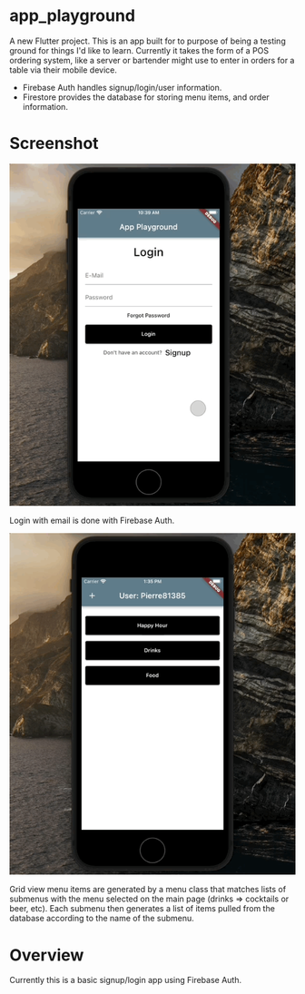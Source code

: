 # app_playground

A new Flutter project. This is an app built for to purpose of being a testing ground for things I'd like to learn. Currently it takes the form of a POS ordering system, like a server or bartender might use to enter in orders for a table via their mobile device.

- Firebase Auth handles signup/login/user information.
- Firestore provides the database for storing menu items, and order information.

# Screenshot

![Alt Text](assets/login.gif)

Login with email is done with Firebase Auth.

![Alt Text](assets/menus.gif)

Grid view menu items are generated by a menu class that matches lists of submenus with the menu selected on the main page (drinks => cocktails or beer, etc). Each submenu then generates a list of items pulled from the database according to the name of the submenu.

# Overview

Currently this is a basic signup/login app using Firebase Auth.
